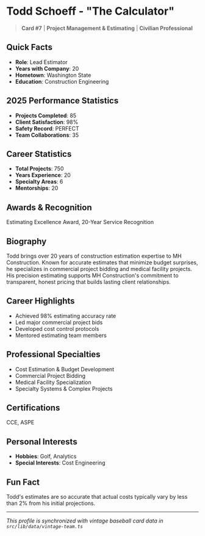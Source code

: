 # Todd Schoeff - "The Calculator"

> **Card #7** | **Project Management & Estimating** | **Civilian Professional**

## Quick Facts

- **Role**: Lead Estimator
- **Years with Company**: 20
- **Hometown**: Washington State
- **Education**: Construction Engineering

## 2025 Performance Statistics

- **Projects Completed**: 85
- **Client Satisfaction**: 98%
- **Safety Record**: PERFECT
- **Team Collaborations**: 35

## Career Statistics

- **Total Projects**: 750
- **Years Experience**: 20
- **Specialty Areas**: 6
- **Mentorships**: 20

## Awards & Recognition

Estimating Excellence Award, 20-Year Service Recognition

## Biography

Todd brings over 20 years of construction estimation expertise to MH Construction. Known for accurate estimates that minimize budget surprises, he specializes in commercial project bidding and medical facility projects. His precision estimating supports MH Construction's commitment to transparent, honest pricing that builds lasting client relationships.

## Career Highlights

- Achieved 98% estimating accuracy rate
- Led major commercial project bids
- Developed cost control protocols
- Mentored estimating team members

## Professional Specialties

- Cost Estimation & Budget Development
- Commercial Project Bidding
- Medical Facility Specialization
- Specialty Systems & Complex Projects

## Certifications

CCE, ASPE

## Personal Interests

- **Hobbies**: Golf, Analytics
- **Special Interests**: Cost Engineering

## Fun Fact

Todd's estimates are so accurate that actual costs typically vary by less than 2% from his initial projections.

---

*This profile is synchronized with vintage baseball card data in `src/lib/data/vintage-team.ts`*
